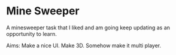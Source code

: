 # Mine Sweeper
 
A minesweeper task that I liked and am going keep updating as an opportunity to learn.

Aims:
Make a nice UI.
Make 3D.
Somehow make it multi player.

